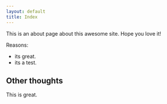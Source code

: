 ```yaml
---
layout: default
title: Index
---
```


This is an about page about this awesome site.
Hope you love it!

Reasons:
- its great.
- its a test.

## Other thoughts

This is great.